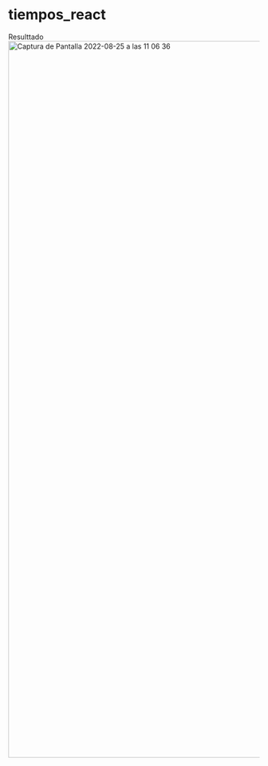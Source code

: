 # tiempos_react

Resulttado 
<img width="1437" alt="Captura de Pantalla 2022-08-25 a las 11 06 36" src="https://user-images.githubusercontent.com/108528939/186623876-81b4893c-c387-408c-b574-4394729f0e9a.png">


